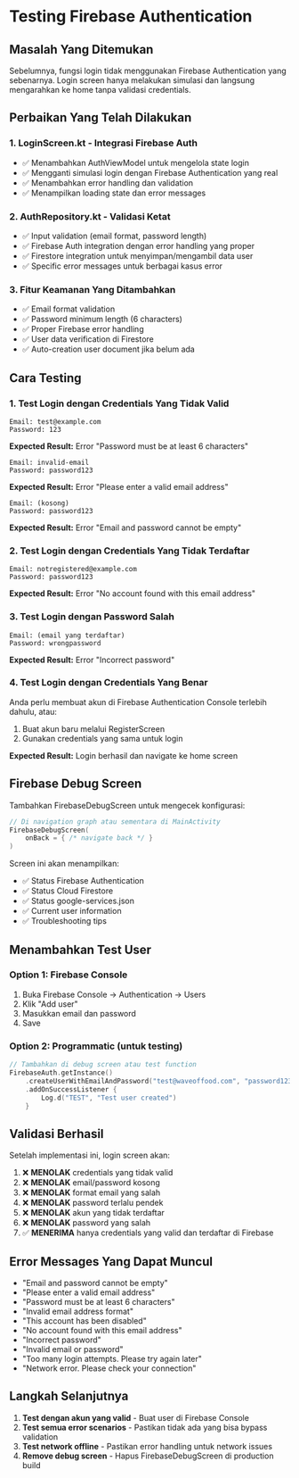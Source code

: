 # Testing Firebase Authentication

## Masalah Yang Ditemukan

Sebelumnya, fungsi login tidak menggunakan Firebase Authentication yang sebenarnya. Login screen hanya melakukan simulasi dan langsung mengarahkan ke home tanpa validasi credentials.

## Perbaikan Yang Telah Dilakukan

### 1. **LoginScreen.kt - Integrasi Firebase Auth**
- ✅ Menambahkan AuthViewModel untuk mengelola state login
- ✅ Mengganti simulasi login dengan Firebase Authentication yang real
- ✅ Menambahkan error handling dan validation
- ✅ Menampilkan loading state dan error messages

### 2. **AuthRepository.kt - Validasi Ketat**
- ✅ Input validation (email format, password length)
- ✅ Firebase Auth integration dengan error handling yang proper
- ✅ Firestore integration untuk menyimpan/mengambil data user
- ✅ Specific error messages untuk berbagai kasus error

### 3. **Fitur Keamanan Yang Ditambahkan**
- ✅ Email format validation
- ✅ Password minimum length (6 characters)
- ✅ Proper Firebase error handling
- ✅ User data verification di Firestore
- ✅ Auto-creation user document jika belum ada

## Cara Testing

### 1. **Test Login dengan Credentials Yang Tidak Valid**

```
Email: test@example.com
Password: 123
```
**Expected Result:** Error "Password must be at least 6 characters"

```
Email: invalid-email
Password: password123
```
**Expected Result:** Error "Please enter a valid email address"

```
Email: (kosong)
Password: password123
```
**Expected Result:** Error "Email and password cannot be empty"

### 2. **Test Login dengan Credentials Yang Tidak Terdaftar**

```
Email: notregistered@example.com
Password: password123
```
**Expected Result:** Error "No account found with this email address"

### 3. **Test Login dengan Password Salah**

```
Email: (email yang terdaftar)
Password: wrongpassword
```
**Expected Result:** Error "Incorrect password"

### 4. **Test Login dengan Credentials Yang Benar**

Anda perlu membuat akun di Firebase Authentication Console terlebih dahulu, atau:

1. Buat akun baru melalui RegisterScreen
2. Gunakan credentials yang sama untuk login

**Expected Result:** Login berhasil dan navigate ke home screen

## Firebase Debug Screen

Tambahkan FirebaseDebugScreen untuk mengecek konfigurasi:

```kotlin
// Di navigation graph atau sementara di MainActivity
FirebaseDebugScreen(
    onBack = { /* navigate back */ }
)
```

Screen ini akan menampilkan:
- ✅ Status Firebase Authentication
- ✅ Status Cloud Firestore  
- ✅ Status google-services.json
- ✅ Current user information
- ✅ Troubleshooting tips

## Menambahkan Test User

### Option 1: Firebase Console
1. Buka Firebase Console → Authentication → Users
2. Klik "Add user"
3. Masukkan email dan password
4. Save

### Option 2: Programmatic (untuk testing)
```kotlin
// Tambahkan di debug screen atau test function
FirebaseAuth.getInstance()
    .createUserWithEmailAndPassword("test@waveoffood.com", "password123")
    .addOnSuccessListener { 
        Log.d("TEST", "Test user created")
    }
```

## Validasi Berhasil

Setelah implementasi ini, login screen akan:

1. ❌ **MENOLAK** credentials yang tidak valid
2. ❌ **MENOLAK** email/password kosong  
3. ❌ **MENOLAK** format email yang salah
4. ❌ **MENOLAK** password terlalu pendek
5. ❌ **MENOLAK** akun yang tidak terdaftar
6. ❌ **MENOLAK** password yang salah
7. ✅ **MENERIMA** hanya credentials yang valid dan terdaftar di Firebase

## Error Messages Yang Dapat Muncul

- "Email and password cannot be empty"
- "Please enter a valid email address"  
- "Password must be at least 6 characters"
- "Invalid email address format"
- "This account has been disabled"
- "No account found with this email address"
- "Incorrect password"
- "Invalid email or password"
- "Too many login attempts. Please try again later"
- "Network error. Please check your connection"

## Langkah Selanjutnya

1. **Test dengan akun yang valid** - Buat user di Firebase Console
2. **Test semua error scenarios** - Pastikan tidak ada yang bisa bypass validation
3. **Test network offline** - Pastikan error handling untuk network issues
4. **Remove debug screen** - Hapus FirebaseDebugScreen di production build
